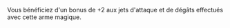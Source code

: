 Vous bénéficiez d'un bonus de +2 aux jets d'attaque et de dégâts effectués avec cette arme magique.
